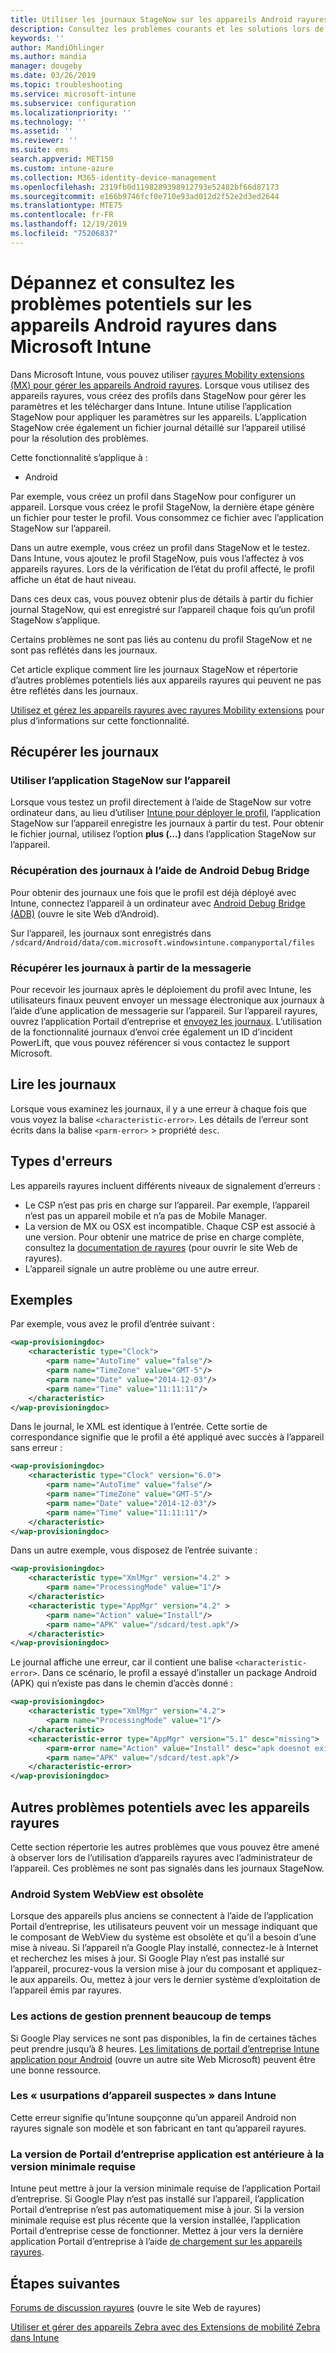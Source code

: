 ```yaml
---
title: Utiliser les journaux StageNow sur les appareils Android rayures dans Microsoft Intune-Azure | Microsoft Docs
description: Consultez les problèmes courants et les solutions lors de l’utilisation de StageNow sur des appareils Android avec Microsoft Intune. Découvrez également comment obtenir des journaux et des exemples de lecture des journaux en cas de réussite ou d’erreurs.
keywords: ''
author: MandiOhlinger
ms.author: mandia
manager: dougeby
ms.date: 03/26/2019
ms.topic: troubleshooting
ms.service: microsoft-intune
ms.subservice: configuration
ms.localizationpriority: ''
ms.technology: ''
ms.assetid: ''
ms.reviewer: ''
ms.suite: ems
search.appverid: MET150
ms.custom: intune-azure
ms.collection: M365-identity-device-management
ms.openlocfilehash: 2319fb0d1198289398912793e52482bf66d87173
ms.sourcegitcommit: e166b9746fcf0e710e93ad012d2f52e2d3ed2644
ms.translationtype: MTE75
ms.contentlocale: fr-FR
ms.lasthandoff: 12/19/2019
ms.locfileid: "75206837"
---
```

# <a name="troubleshoot-and-see-potential-issues-on-android-zebra-devices-in-microsoft-intune"></a>Dépannez et consultez les problèmes potentiels sur les appareils Android rayures dans Microsoft Intune



Dans Microsoft Intune, vous pouvez utiliser [rayures Mobility extensions (MX) pour gérer les appareils Android rayures](android-zebra-mx-overview.md). Lorsque vous utilisez des appareils rayures, vous créez des profils dans StageNow pour gérer les paramètres et les télécharger dans Intune. Intune utilise l’application StageNow pour appliquer les paramètres sur les appareils. L’application StageNow crée également un fichier journal détaillé sur l’appareil utilisé pour la résolution des problèmes.

Cette fonctionnalité s’applique à :

- Android

Par exemple, vous créez un profil dans StageNow pour configurer un appareil. Lorsque vous créez le profil StageNow, la dernière étape génère un fichier pour tester le profil. Vous consommez ce fichier avec l’application StageNow sur l’appareil.

Dans un autre exemple, vous créez un profil dans StageNow et le testez. Dans Intune, vous ajoutez le profil StageNow, puis vous l’affectez à vos appareils rayures. Lors de la vérification de l’état du profil affecté, le profil affiche un état de haut niveau.

Dans ces deux cas, vous pouvez obtenir plus de détails à partir du fichier journal StageNow, qui est enregistré sur l’appareil chaque fois qu’un profil StageNow s’applique.

Certains problèmes ne sont pas liés au contenu du profil StageNow et ne sont pas reflétés dans les journaux.

Cet article explique comment lire les journaux StageNow et répertorie d’autres problèmes potentiels liés aux appareils rayures qui peuvent ne pas être reflétés dans les journaux.

[Utilisez et gérez les appareils rayures avec rayures Mobility extensions](android-zebra-mx-overview.md) pour plus d’informations sur cette fonctionnalité.

## <a name="get-the-logs"></a>Récupérer les journaux

### <a name="use-the-stagenow-app-on-the-device"></a>Utiliser l’application StageNow sur l’appareil
Lorsque vous testez un profil directement à l’aide de StageNow sur votre ordinateur dans, au lieu d’utiliser [Intune pour déployer le profil](android-zebra-mx-overview.md#step-4-create-a-device-management-profile-in-stagenow), l’application StageNow sur l’appareil enregistre les journaux à partir du test. Pour obtenir le fichier journal, utilisez l’option **plus (...)** dans l’application StageNow sur l’appareil.

### <a name="get-logs-using-android-debug-bridge"></a>Récupération des journaux à l’aide de Android Debug Bridge
Pour obtenir des journaux une fois que le profil est déjà déployé avec Intune, connectez l’appareil à un ordinateur avec [Android Debug Bridge (ADB)](https://developer.android.com/studio/command-line/adb) (ouvre le site Web d’Android).

Sur l’appareil, les journaux sont enregistrés dans `/sdcard/Android/data/com.microsoft.windowsintune.companyportal/files`

### <a name="get-logs-from-email"></a>Récupérer les journaux à partir de la messagerie
Pour recevoir les journaux après le déploiement du profil avec Intune, les utilisateurs finaux peuvent envoyer un message électronique aux journaux à l’aide d’une application de messagerie sur l’appareil. Sur l’appareil rayures, ouvrez l’application Portail d’entreprise et [envoyez les journaux](https://docs.microsoft.com/intune-user-help/send-logs-to-your-it-admin-by-email-android). L’utilisation de la fonctionnalité journaux d’envoi crée également un ID d’incident PowerLift, que vous pouvez référencer si vous contactez le support Microsoft.

## <a name="read-the-logs"></a>Lire les journaux

Lorsque vous examinez les journaux, il y a une erreur à chaque fois que vous voyez la balise `<characteristic-error>`. Les détails de l’erreur sont écrits dans la balise `<parm-error>` > propriété `desc`.

## <a name="error-types"></a>Types d'erreurs

Les appareils rayures incluent différents niveaux de signalement d’erreurs :

- Le CSP n’est pas pris en charge sur l’appareil. Par exemple, l’appareil n’est pas un appareil mobile et n’a pas de Mobile Manager.
- La version de MX ou OSX est incompatible. Chaque CSP est associé à une version. Pour obtenir une matrice de prise en charge complète, consultez la [documentation de rayures](http://techdocs.zebra.com/mx/) (pour ouvrir le site Web de rayures).
- L’appareil signale un autre problème ou une autre erreur.

## <a name="examples"></a>Exemples

Par exemple, vous avez le profil d’entrée suivant :

```xml
<wap-provisioningdoc>
    <characteristic type="Clock">
        <parm name="AutoTime" value="false"/>
        <parm name="TimeZone" value="GMT-5"/>
        <parm name="Date" value="2014-12-03"/>
        <parm name="Time" value="11:11:11"/>
    </characteristic>
</wap-provisioningdoc>
```

Dans le journal, le XML est identique à l’entrée. Cette sortie de correspondance signifie que le profil a été appliqué avec succès à l’appareil sans erreur :

```xml
<wap-provisioningdoc>
    <characteristic type="Clock" version="6.0">
        <parm name="AutoTime" value="false"/>
        <parm name="TimeZone" value="GMT-5"/>
        <parm name="Date" value="2014-12-03"/>
        <parm name="Time" value="11:11:11"/>
    </characteristic>
</wap-provisioningdoc>
```

Dans un autre exemple, vous disposez de l’entrée suivante :

```xml
<wap-provisioningdoc>
    <characteristic type="XmlMgr" version="4.2" >
        <parm name="ProcessingMode" value="1"/>
    </characteristic>
    <characteristic type="AppMgr" version="4.2" >
        <parm name="Action" value="Install"/>
        <parm name="APK" value="/sdcard/test.apk"/>
    </characteristic>
</wap-provisioningdoc>
```

Le journal affiche une erreur, car il contient une balise `<characteristic-error>`. Dans ce scénario, le profil a essayé d’installer un package Android (APK) qui n’existe pas dans le chemin d’accès donné :

```xml
<wap-provisioningdoc>
    <characteristic type="XmlMgr" version="4.2">
        <parm name="ProcessingMode" value="1"/>
    </characteristic>
    <characteristic-error type="AppMgr" version="5.1" desc="missing">
        <parm-error name="Action" value="Install" desc="apk doesnot exist in the path"/>
        <parm name="APK" value="/sdcard/test.apk"/>
    </characteristic-error>
</wap-provisioningdoc>
```

## <a name="other-potential-issues-with-zebra-devices"></a>Autres problèmes potentiels avec les appareils rayures

Cette section répertorie les autres problèmes que vous pouvez être amené à observer lors de l’utilisation d’appareils rayures avec l’administrateur de l’appareil. Ces problèmes ne sont pas signalés dans les journaux StageNow.

### <a name="android-system-webview-is-out-of-date"></a>Android System WebView est obsolète

Lorsque des appareils plus anciens se connectent à l’aide de l’application Portail d’entreprise, les utilisateurs peuvent voir un message indiquant que le composant de WebView du système est obsolète et qu’il a besoin d’une mise à niveau. Si l’appareil n’a Google Play installé, connectez-le à Internet et recherchez les mises à jour. Si Google Play n’est pas installé sur l’appareil, procurez-vous la version mise à jour du composant et appliquez-le aux appareils. Ou, mettez à jour vers le dernier système d’exploitation de l’appareil émis par rayures.

### <a name="management-actions-take-a-long-time"></a>Les actions de gestion prennent beaucoup de temps

Si Google Play services ne sont pas disponibles, la fin de certaines tâches peut prendre jusqu’à 8 heures. [Les limitations de portail d’entreprise Intune application pour Android](https://support.microsoft.com/help/3211588/limitations-of-intune-company-portal-app-for-android-in-china) (ouvre un autre site Web Microsoft) peuvent être une bonne ressource.

### <a name="device-spoofing-suspected-shows-in-intune"></a>Les « usurpations d’appareil suspectes » dans Intune

Cette erreur signifie qu’Intune soupçonne qu’un appareil Android non rayures signale son modèle et son fabricant en tant qu’appareil rayures.

### <a name="company-portal-app-is-older-than-minimum-required-version"></a>La version de Portail d’entreprise application est antérieure à la version minimale requise

Intune peut mettre à jour la version minimale requise de l’application Portail d’entreprise. Si Google Play n’est pas installé sur l’appareil, l’application Portail d’entreprise n’est pas automatiquement mise à jour. Si la version minimale requise est plus récente que la version installée, l’application Portail d’entreprise cesse de fonctionner. Mettez à jour vers la dernière application Portail d’entreprise à l’aide [de chargement sur les appareils rayures](android-zebra-mx-overview.md#sideload-the-company-portal-app).

## <a name="next-steps"></a>Étapes suivantes

[Forums de discussion rayures](https://developer.zebra.com/community/home/discussions) (ouvre le site Web de rayures)

[Utiliser et gérer des appareils Zebra avec des Extensions de mobilité Zebra dans Intune](android-zebra-mx-overview.md)
